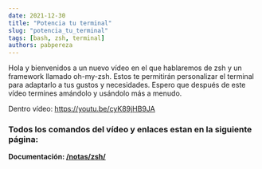 ```yaml
---
date: 2021-12-30  
title: "Potencia tu terminal"
slug: "potencia_tu_terminal"
tags: [bash, zsh, terminal]
authors: pabpereza
---
```


Hola y bienvenidos a un nuevo vídeo en el que hablaremos de zsh y un framework llamado oh-my-zsh. Estos te permitirán personalizar el terminal para adaptarlo a tus gustos y necesidades. Espero que después de este vídeo termines amándolo y usándolo más a menudo.

Dentro vídeo:
https://youtu.be/cyK89jHB9JA 



### Todos los comandos del vídeo y enlaces estan en la siguiente página:
**Documentación: [/notas/zsh/](/docs/notas/zsh)**


